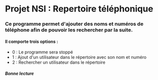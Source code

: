 # Projet NSI : Repertoire téléphonique

### Ce programme permet d'ajouter des noms et numéros de téléphone afin de pouvoir les rechercher par la suite. 

#### Il comporte trois options :
- 0 : Le programme sera stoppé
- 1 : Ajout d'un utilisateur dans le répertoire avec son nom et numéro
- 2 : Rechercher un utilisateur dans le répertoire

##### Bonne lecture
